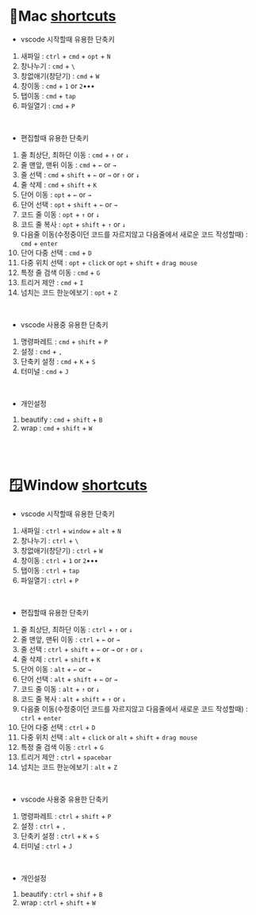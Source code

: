 # 🍎Mac [shortcuts](https://code.visualstudio.com/shortcuts/keyboard-shortcuts-macos.pdf)

- vscode 시작할때 유용한 단축키
1. 새파일 : `ctrl` + `cmd` + `opt` + `N`
2. 창나누기 : `cmd` + `\`
3. 창없애기(창닫기) : `cmd` + `W`
4. 창이동 : `cmd` + `1` or `2`•••
5. 탭이동 : `cmd` + `tap`
6. 파일열기 : `cmd` + `P`

<br>

- 편집할때 유용한 단축키
1. 줄 최상단, 최하단 이동 : `cmd` + `↑` or `↓`
2. 줄 맨앞, 맨뒤 이동 : `cmd` + `←` or `→`
3. 줄 선택 : `cmd` + `shift` + `←` or `→` or `↑` or `↓`
4. 줄 삭제 : `cmd` + `shift` + `K`
5. 단어 이동 : `opt` + `←` or `→`
6. 단어 선택 : `opt` + `shift` + `←` or `→`
7. 코드 줄 이동 : `opt` + `↑` or `↓`
8. 코드 줄 복사 : `opt` + `shift` + `↑` or `↓`
9. 다음줄 이동(수정중이던 코드를 자르지않고 다음줄에서 새로운 코드 작성할때) : `cmd` + `enter`
10. 단어 다중 선택 : `cmd` + `D`
11. 다중 위치 선택 : `opt` + `click` or `opt` + `shift` + `drag mouse`
12. 특정 줄 검색 이동 : `cmd` + `G`
13. 트리거 제안 : `cmd` + `I`
14. 넘치는 코드 한눈에보기 : `opt` + `Z`

<br>

- vscode 사용중 유용한 단축키
1. 명령파레트 : `cmd` + `shift` + `P`
2. 설정 : `cmd` + `,`
3. 단축키 설정 : `cmd` + `K` + `S`
4. 터미널 : `cmd` + `J`

<br>

- 개인설정
1. beautify : `cmd` + `shift` + `B`
2. wrap : `cmd` + `shift` + `W`


<br>
<br>

# 🪟Window [shortcuts](https://code.visualstudio.com/shortcuts/keyboard-shortcuts-windows.pdf)
- vscode 시작할때 유용한 단축키
1. 새파일 : `ctrl` + `window` + `alt` + `N`
2. 창나누기 : `ctrl` + `\`
3. 창없애기(창닫기) : `ctrl` + `W`
4. 창이동 : `ctrl` + `1` or `2`•••
5. 탭이동 : `ctrl` + `tap`
6. 파일열기 : `ctrl` + `P`

<br>

- 편집할때 유용한 단축키
1. 줄 최상단, 최하단 이동 : `ctrl` + `↑` or `↓`
2. 줄 맨앞, 맨뒤 이동 : `ctrl` + `←` or `→`
3. 줄 선택 : `ctrl` + `shift` + `←` or `→` or `↑` or `↓`
4. 줄 삭제 : `ctrl` + `shift` + `K`
5. 단어 이동 : `alt` + `←` or `→`
6. 단어 선택 : `alt` + `shift` + `←` or `→`
7. 코드 줄 이동 : `alt` + `↑` or `↓`
8. 코드 줄 복사 : `alt` + `shift` + `↑` or `↓`
9. 다음줄 이동(수정중이던 코드를 자르지않고 다음줄에서 새로운 코드 작성할때) : `ctrl` + `enter`
10. 단어 다중 선택 : `ctrl` + `D`
11. 다중 위치 선택 : `alt` + `click` or `alt` + `shift` + `drag mouse`
12. 특정 줄 검색 이동 : `ctrl` + `G`
13. 트리거 제안 : `ctrl` + `spacebar`
14. 넘치는 코드 한눈에보기 : `alt` + `Z`

<br>

- vscode 사용중 유용한 단축키
1. 명령파레트 : `ctrl` + `shift` + `P`
2. 설정 : `ctrl` + `,`
3. 단축키 설정 : `ctrl` + `K` + `S`
4. 터미널 : `ctrl` + `J`

<br>

- 개인설정
1. beautify : `ctrl` + `shif` + `B`
2. wrap : `ctrl` + `shift` + `W`

